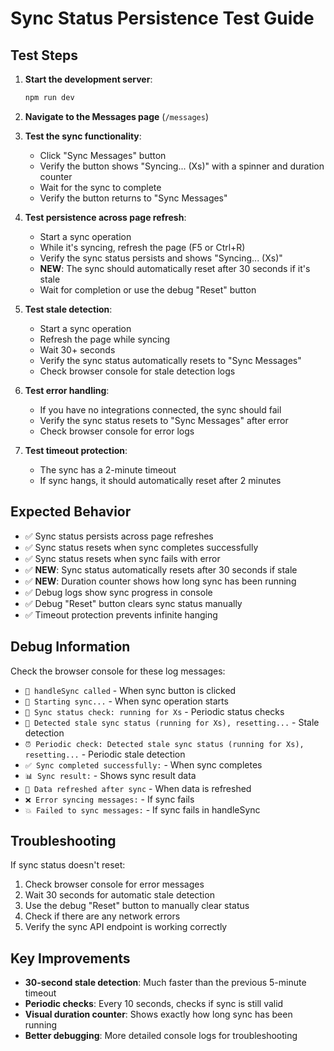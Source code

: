 # Sync Status Persistence Test Guide

## Test Steps

1. **Start the development server**:

   ```bash
   npm run dev
   ```

2. **Navigate to the Messages page** (`/messages`)

3. **Test the sync functionality**:

   - Click "Sync Messages" button
   - Verify the button shows "Syncing... (Xs)" with a spinner and duration counter
   - Wait for the sync to complete
   - Verify the button returns to "Sync Messages"

4. **Test persistence across page refresh**:

   - Start a sync operation
   - While it's syncing, refresh the page (F5 or Ctrl+R)
   - Verify the sync status persists and shows "Syncing... (Xs)"
   - **NEW**: The sync should automatically reset after 30 seconds if it's stale
   - Wait for completion or use the debug "Reset" button

5. **Test stale detection**:

   - Start a sync operation
   - Refresh the page while syncing
   - Wait 30+ seconds
   - Verify the sync status automatically resets to "Sync Messages"
   - Check browser console for stale detection logs

6. **Test error handling**:

   - If you have no integrations connected, the sync should fail
   - Verify the sync status resets to "Sync Messages" after error
   - Check browser console for error logs

7. **Test timeout protection**:
   - The sync has a 2-minute timeout
   - If sync hangs, it should automatically reset after 2 minutes

## Expected Behavior

- ✅ Sync status persists across page refreshes
- ✅ Sync status resets when sync completes successfully
- ✅ Sync status resets when sync fails with error
- ✅ **NEW**: Sync status automatically resets after 30 seconds if stale
- ✅ **NEW**: Duration counter shows how long sync has been running
- ✅ Debug logs show sync progress in console
- ✅ Debug "Reset" button clears sync status manually
- ✅ Timeout protection prevents infinite hanging

## Debug Information

Check the browser console for these log messages:

- `🚀 handleSync called` - When sync button is clicked
- `🔄 Starting sync...` - When sync operation starts
- `🔄 Sync status check: running for Xs` - Periodic status checks
- `🔄 Detected stale sync status (running for Xs), resetting...` - Stale detection
- `⏰ Periodic check: Detected stale sync status (running for Xs), resetting...` - Periodic stale detection
- `✅ Sync completed successfully:` - When sync completes
- `📊 Sync result:` - Shows sync result data
- `🔄 Data refreshed after sync` - When data is refreshed
- `❌ Error syncing messages:` - If sync fails
- `💥 Failed to sync messages:` - If sync fails in handleSync

## Troubleshooting

If sync status doesn't reset:

1. Check browser console for error messages
2. Wait 30 seconds for automatic stale detection
3. Use the debug "Reset" button to manually clear status
4. Check if there are any network errors
5. Verify the sync API endpoint is working correctly

## Key Improvements

- **30-second stale detection**: Much faster than the previous 5-minute timeout
- **Periodic checks**: Every 10 seconds, checks if sync is still valid
- **Visual duration counter**: Shows exactly how long sync has been running
- **Better debugging**: More detailed console logs for troubleshooting
